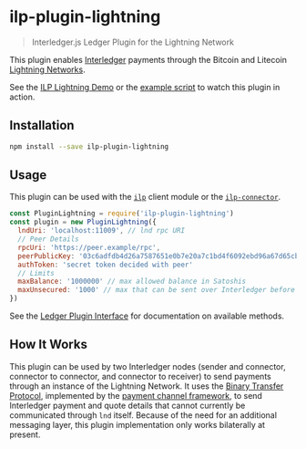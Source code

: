 # ilp-plugin-lightning
> Interledger.js Ledger Plugin for the Lightning Network

This plugin enables [Interledger](https://interledger.org) payments through the Bitcoin and Litecoin [Lightning Networks](https://lightning.network).

See the [ILP Lightning Demo](https://github.com/interledgerjs/ilp-lightning-demo) or the [example script](./examples/rpc-test.js) to watch this plugin in action.

## Installation

```sh
npm install --save ilp-plugin-lightning
```

## Usage

This plugin can be used with the [`ilp`](https://github.com/interledgerjs/ilp) client module or the [`ilp-connector`](https://github.com/interledgerjs/ilp-connector).

```js
const PluginLightning = require('ilp-plugin-lightning')
const plugin = new PluginLightning({
  lndUri: 'localhost:11009', // lnd rpc URI
  // Peer Details
  rpcUri: 'https://peer.example/rpc',
  peerPublicKey: '03c6adfdb4d26a7587651e0b7e20a7c1bd4f6092ebd96a67d65cb5bef0eb4c33f4',
  authToken: 'secret token decided with peer'
  // Limits
  maxBalance: '1000000' // max allowed balance in Satoshis
  maxUnsecured: '1000' // max that can be sent over Interledger before settlement over Lightning is required
})
```

See the [Ledger Plugin Interface](https://github.com/interledger/rfcs/blob/master/0004-ledger-plugin-interface/0004-ledger-plugin-interface.md) for documentation on available methods.

## How It Works

This plugin can be used by two Interledger nodes (sender and connector, connector to connector, and connector to receiver) to send payments through an instance of the Lightning Network. It uses the [Binary Transfer Protocol](https://github.com/interledger/rfcs/blob/master/0023-bilateral-transfer-protocol/0023-bilateral-transfer-protocol.md), implemented by the [payment channel framework](https://github.com/interledgerjs/ilp-plugin-payment-channel-framework), to send Interledger payment and quote details that cannot currently be communicated through `lnd` itself. Because of the need for an additional messaging layer, this plugin implementation only works bilaterally at present.
